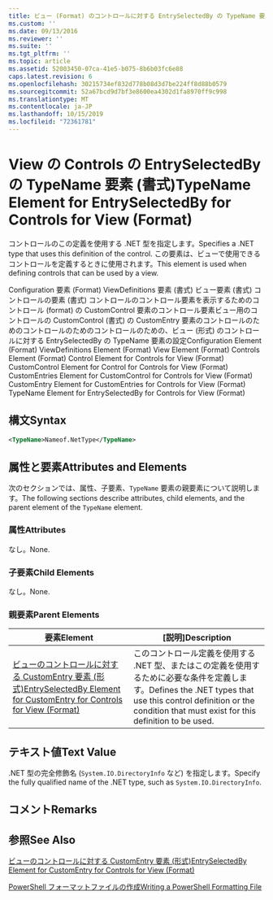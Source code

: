 ```yaml
---
title: ビュー (Format) のコントロールに対する EntrySelectedBy の TypeName 要素Microsoft Docs
ms.custom: ''
ms.date: 09/13/2016
ms.reviewer: ''
ms.suite: ''
ms.tgt_pltfrm: ''
ms.topic: article
ms.assetid: 52003450-07ca-41e5-b075-8b6b03fc6e88
caps.latest.revision: 6
ms.openlocfilehash: 30215734ef832d778b08d3d7be224ff8d88b0579
ms.sourcegitcommit: 52a67bcd9d7bf3e8600ea4302d1fa8970ff9c998
ms.translationtype: MT
ms.contentlocale: ja-JP
ms.lasthandoff: 10/15/2019
ms.locfileid: "72361781"
---
```

# <a name="typename-element-for-entryselectedby-for-controls-for-view-format"></a><span data-ttu-id="ff83d-102">View の Controls の EntrySelectedBy の TypeName 要素 (書式)</span><span class="sxs-lookup"><span data-stu-id="ff83d-102">TypeName Element for EntrySelectedBy for Controls for View (Format)</span></span>

<span data-ttu-id="ff83d-103">コントロールのこの定義を使用する .NET 型を指定します。</span><span class="sxs-lookup"><span data-stu-id="ff83d-103">Specifies a .NET type that uses this definition of the control.</span></span> <span data-ttu-id="ff83d-104">この要素は、ビューで使用できるコントロールを定義するときに使用されます。</span><span class="sxs-lookup"><span data-stu-id="ff83d-104">This element is used when defining controls that can be used by a view.</span></span>

<span data-ttu-id="ff83d-105">Configuration 要素 (Format) ViewDefinitions 要素 (書式) ビュー要素 (書式) コントロールの要素 (書式) コントロールのコントロール要素を表示するためのコントロール (format) の CustomControl 要素のコントロール要素ビュー用のコントロールの CustomControl (書式) の CustomEntry 要素のコントロールのためのコントロールのためのコントロールのための、ビュー (形式) のコントロールに対する EntrySelectedBy の TypeName 要素の設定</span><span class="sxs-lookup"><span data-stu-id="ff83d-105">Configuration Element (Format) ViewDefinitions Element (Format) View Element (Format) Controls Element (Format) Control Element for Controls for View (Format) CustomControl Element for Control for Controls for View (Format) CustomEntries Element for CustomControl for Controls for View (Format) CustomEntry Element for CustomEntries for Controls for View (Format) TypeName Element for EntrySelectedBy for Controls for View (Format)</span></span>

## <a name="syntax"></a><span data-ttu-id="ff83d-106">構文</span><span class="sxs-lookup"><span data-stu-id="ff83d-106">Syntax</span></span>

```xml
<TypeName>Nameof.NetType</TypeName>

```

## <a name="attributes-and-elements"></a><span data-ttu-id="ff83d-107">属性と要素</span><span class="sxs-lookup"><span data-stu-id="ff83d-107">Attributes and Elements</span></span>

<span data-ttu-id="ff83d-108">次のセクションでは、属性、子要素、`TypeName` 要素の親要素について説明します。</span><span class="sxs-lookup"><span data-stu-id="ff83d-108">The following sections describe attributes, child elements, and the parent element of the `TypeName` element.</span></span>

### <a name="attributes"></a><span data-ttu-id="ff83d-109">属性</span><span class="sxs-lookup"><span data-stu-id="ff83d-109">Attributes</span></span>

<span data-ttu-id="ff83d-110">なし。</span><span class="sxs-lookup"><span data-stu-id="ff83d-110">None.</span></span>

### <a name="child-elements"></a><span data-ttu-id="ff83d-111">子要素</span><span class="sxs-lookup"><span data-stu-id="ff83d-111">Child Elements</span></span>

<span data-ttu-id="ff83d-112">なし。</span><span class="sxs-lookup"><span data-stu-id="ff83d-112">None.</span></span>

### <a name="parent-elements"></a><span data-ttu-id="ff83d-113">親要素</span><span class="sxs-lookup"><span data-stu-id="ff83d-113">Parent Elements</span></span>

|<span data-ttu-id="ff83d-114">要素</span><span class="sxs-lookup"><span data-stu-id="ff83d-114">Element</span></span>|<span data-ttu-id="ff83d-115">[説明]</span><span class="sxs-lookup"><span data-stu-id="ff83d-115">Description</span></span>|
|-------------|-----------------|
|[<span data-ttu-id="ff83d-116">ビューのコントロールに対する CustomEntry 要素 (形式)</span><span class="sxs-lookup"><span data-stu-id="ff83d-116">EntrySelectedBy Element for CustomEntry for Controls for View (Format)</span></span>](./entryselectedby-element-for-customentry-for-controls-for-view-format.md)|<span data-ttu-id="ff83d-117">このコントロール定義を使用する .NET 型、またはこの定義を使用するために必要な条件を定義します。</span><span class="sxs-lookup"><span data-stu-id="ff83d-117">Defines the .NET types that use this control definition or the condition that must exist for this definition to be used.</span></span>|

## <a name="text-value"></a><span data-ttu-id="ff83d-118">テキスト値</span><span class="sxs-lookup"><span data-stu-id="ff83d-118">Text Value</span></span>

<span data-ttu-id="ff83d-119">.NET 型の完全修飾名 (`System.IO.DirectoryInfo` など) を指定します。</span><span class="sxs-lookup"><span data-stu-id="ff83d-119">Specify the fully qualified name of the .NET type, such as `System.IO.DirectoryInfo`.</span></span>

## <a name="remarks"></a><span data-ttu-id="ff83d-120">コメント</span><span class="sxs-lookup"><span data-stu-id="ff83d-120">Remarks</span></span>

## <a name="see-also"></a><span data-ttu-id="ff83d-121">参照</span><span class="sxs-lookup"><span data-stu-id="ff83d-121">See Also</span></span>

[<span data-ttu-id="ff83d-122">ビューのコントロールに対する CustomEntry 要素 (形式)</span><span class="sxs-lookup"><span data-stu-id="ff83d-122">EntrySelectedBy Element for CustomEntry for Controls for View (Format)</span></span>](./entryselectedby-element-for-customentry-for-controls-for-view-format.md)

[<span data-ttu-id="ff83d-123">PowerShell フォーマットファイルの作成</span><span class="sxs-lookup"><span data-stu-id="ff83d-123">Writing a PowerShell Formatting File</span></span>](./writing-a-powershell-formatting-file.md)
